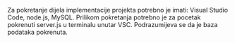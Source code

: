 Za pokretanje dijela implementacije projekta potrebno je imati: Visual Studio Code, node.js, MySQL. 
Prilikom pokretanja potrebno je za pocetak pokrenuti server.js u terminalu unutar VSC. 
Podrazumijeva se da je baza podataka pokrenuta.
